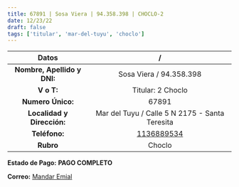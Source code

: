 ```yaml
---
title: 67891 | Sosa Viera | 94.358.398 | CHOCLO-2
date: 12/23/22
draft: false
tags: ['titular', 'mar-del-tuyu', 'choclo']
---
```


|          **Datos**          |                        /                       |
|:---------------------------:|:----------------------------------------------:|
| **Nombre, Apellido y DNI:** |             Sosa Viera / 94.358.398            |
|          **V o T:**         |                Titular: 2 Choclo               |
|      **Numero Único:**      |                      67891                     |
|  **Localidad y Dirección:** | Mar del Tuyu / Calle 5 N 2175 - Santa Teresita |
|        **Teléfono:**        |     [1136889534](https://wa.me/1136889534)     |
|          **Rubro**          |                     Choclo                     |

**Estado de Pago:** **PAGO COMPLETO**

**Correo:** [Mandar Emial](mailto:carolinasosaviera@gmail.com)
